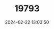 ---
title: "19793"
category: "Sabanejewia aurata"
draft: false
date: 2024-02-22 13:03:50
languages:
  English: ["Caspian golden loach"]
---